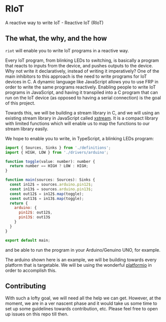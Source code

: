# RIoT
A reactive way to write IoT - Reactive IoT (RIoT)

## The what, the why, and the how
`riot` will enable you to write IoT programs in a reactive way.

Every IoT program, from blinking LEDs to switching, is basically a program that reacts to inputs from the device, and pushes outputs to the device. Why not write it declaratively, instead of writing it imperatively? One of the main inhibitors to this approach is the need to write programs for IoT devices in C. A dynamic language like JavaScript allows you to use FRP in order to write the same programs reactively. Enabling people to write IoT programs in JavaScript, and having it transpiled into a C program that can run on the IoT device (as opposed to having a serial connection) is the goal of this project.

Towards this, we will be building a stream library in C, and we will using an existing stream library in JavaScript called [xstream](https://github.com/staltz/xstream). It is a compact library with limited functions which will enable us to map the functions to our stream library easily.

We hope to enable you to write, in TypeScript, a blinking LEDs program:
```js
import { Sources, Sinks } from './definitions';
import { HIGH, LOW } from './drivers/arduino';

function toggle(value: number): number {
  return number == HIGH ? LOW : HIGH;
}

function main(sources: Sources): Sinks {
  const in12$ = sources.arduino.pin12$;
  const in13$ = sources.arduino.pin13$;
  const out12$ = in12$.map(toggle);
  const out13$ = in13$.map(toggle);
  return {
    arduino: {
      pin12$: out12$,
      pin13$: out13$
    }
  }
}

export default main;
```
and be able to run the program in your Arduino/Genuino UNO, for example.

The arduino shown here is an example, we will be building towards every platform that is targetable. We will be using the wonderful [platformio](https://github.com/platformio/platformio) in order to accomplish this.

## Contributing
With such a lofty goal, we will need all the help we can get. However, at the moment, we are in a ver nascent phase and it would take us some time to set up some guidelines towards contribution, etc. Please feel free to open up issues on this repo till then.
